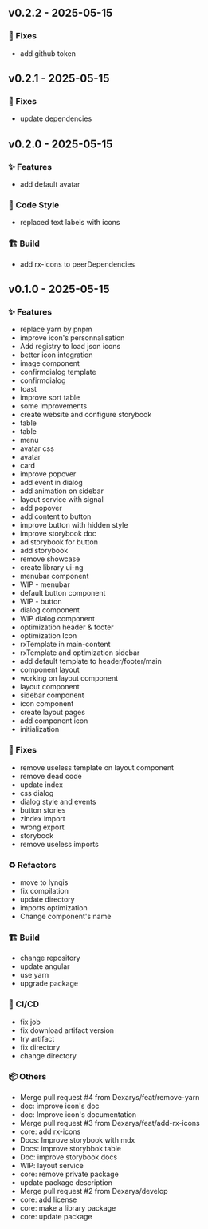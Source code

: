 ## v0.2.2 - 2025-05-15

### 🐛 Fixes
- add github token

## v0.2.1 - 2025-05-15

### 🐛 Fixes
- update dependencies

## v0.2.0 - 2025-05-15

### ✨ Features
- add default avatar

### 🎨 Code Style
- replaced text labels with icons

### 🏗️ Build
- add rx-icons to peerDependencies

## v0.1.0 - 2025-05-15

### ✨ Features
- replace yarn by pnpm
- improve icon's personnalisation
- Add registry to load json icons
- better icon integration
- image component
- confirmdialog template
- confirmdialog
- toast
- improve sort table
- some improvements
- create website and configure storybook
- table
- table
- menu
- avatar css
- avatar
- card
- improve popover
- add event in dialog
- add animation on sidebar
- layout service with signal
- add popover
- add content to button
- improve button with hidden style
- improve storybook doc
- ad storybook for button
- add storybook
- remove showcase
- create library ui-ng
- menubar component
- WIP - menubar
- default button component
- WIP - button
- dialog component
- WIP dialog component
- optimization header & footer
- optimization Icon
- rxTemplate in main-content
- rxTemplate and optimization sidebar
- add default template to header/footer/main
- component layout
- working on layout component
- layout component
- sidebar component
- icon component
- create layout pages
- add component icon
- initialization

### 🐛 Fixes
- remove useless template on layout component
- remove dead code
- update index
- css dialog
- dialog style and events
- button stories
- zindex import
- wrong export
- storybook
- remove useless imports

### ♻️ Refactors
- move to lynqis
- fix compilation
- update directory
- imports optimization
- Change component's name

### 🏗️ Build
- change repository
- update angular
- use yarn
- upgrade package

### 🔧 CI/CD
- fix job
- fix download artifact version
- try artifact
- fix directory
- change directory

### 📦 Others
- Merge pull request #4 from Dexarys/feat/remove-yarn
- doc: improve icon's doc
- doc: Improve icon's documentation
- Merge pull request #3 from Dexarys/feat/add-rx-icons
- core: add rx-icons
- Docs: Improve storybook with mdx
- Docs: improve storybbok table
- Doc: improve storybook docs
- WIP: layout service
- core: remove private package
- update package description
- Merge pull request #2 from Dexarys/develop
- core: add license
- core: make a library package
- core: update package

